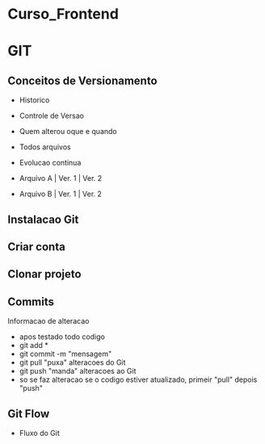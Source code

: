 # Curso_Frontend

# GIT

## Conceitos de Versionamento

 - Historico
 - Controle de Versao
 - Quem alterou oque e quando
 - Todos arquivos
 - Evolucao continua

 - Arquivo A | Ver. 1 | Ver. 2
 - Arquivo B | Ver. 1 | Ver. 2

## Instalacao Git

## Criar conta

## Clonar projeto

## Commits
Informacao de alteracao 
 - apos testado todo codigo
 - git add *
 - git commit -m "mensagem"
 - git pull "puxa" alteracoes do Git
 - git push "manda" alteracoes ao Git
 - so se faz alteracao se o codigo estiver atualizado, primeir "pull" depois "push"

## Git Flow

 - Fluxo do Git
